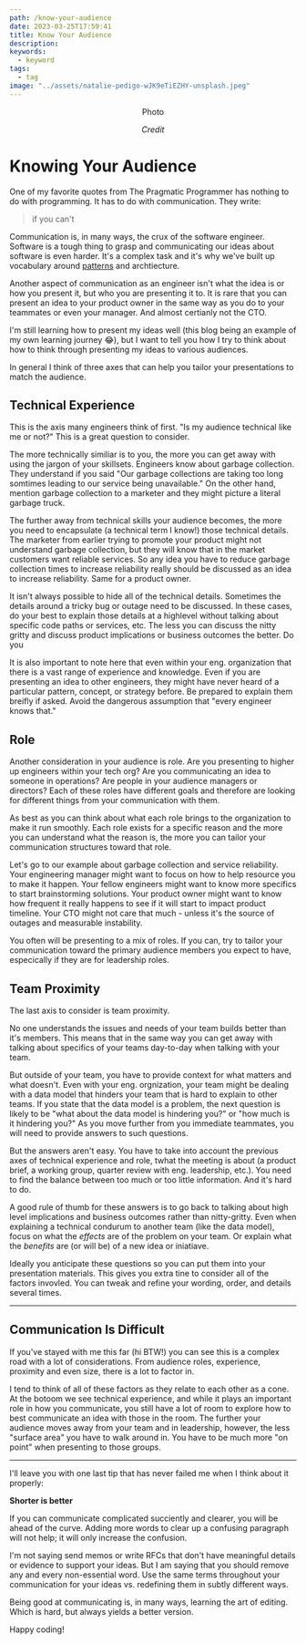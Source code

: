 ```yaml
---
path: /know-your-audience
date: 2023-03-25T17:59:41
title: Know Your Audience
description: 
keywords:
  - keyword
tags:
  - tag
image: "../assets/natalie-pedigo-wJK9eTiEZHY-unsplash.jpeg" 
---
```


<center>

Photo

<i> 
    
Credit

</i>


</center>

# Knowing Your Audience

One of my favorite quotes from The Pragmatic Programmer has nothing to do with programming. It has to do with communication. They write:

> if you can't 

Communication is, in many ways, the crux of the software engineer. Software is a tough thing to grasp and communicating our ideas about software is even harder. It's a complex task and it's why we've built up vocabulary around [patterns]() and archtiecture.

Another aspect of communication as an engineer isn't what the idea is or how you present it, but who you are presenting it to. It is rare that you can present an idea to your product owner in the same way as you do to your teammates or even your manager. And almost certianly not the CTO.

I'm still learning how to present my ideas well (this blog being an example of my own learning journey 😂), but I want to tell you how I try to think about how to think through presenting my ideas to various audiences.

In general I think of three axes that can help you tailor your presentations to match the audience.

## Technical Experience

This is the axis many engineers think of first. "Is my audience technical like me or not?" This is a great question to consider.

The more technically similiar is to you, the more you can get away with using the jargon of your skillsets. Engineers know about garbage collection. They understand if you said "Our garbage collections are taking too long somtimes leading to our service being unavailable." On the other hand, mention garbage collection to a marketer and they might picture a literal garbage truck. 

The further away from technical skills your audience becomes, the more you need to encapsulate (a technical term I know!) those technical details. The marketer from earlier trying to promote your product might not understand garbage collection, but they will know that in the market customers want reliable services. So any idea you have to reduce garbage collection times to increase reliability really should be discussed as an idea to increase reliability. Same for a product owner.

It isn't always possible to hide all of the technical details. Sometimes the  details around a tricky bug or outage need to be discussed. In these cases, do your best to explain those details at a highlevel without talking about specific code paths or services, etc. The less you can discuss the nitty gritty and discuss product implications or business outcomes the better. Do you 

It is also important to note here that even within your eng. organization that there is a vast range of experience and knowledge. Even if you are presenting an idea to other engineers, they might have never heard of a particular pattern, concept, or strategy before. Be prepared to explain them breifly if asked. Avoid the dangerous assumption that "every engineer knows that."

## Role

Another consideration in your audience is role. Are you presenting to higher up engineers within your tech org? Are you communicating an idea to someone in operations? Are people in your audience managers or directors? Each of these roles have different goals and therefore are looking for different things from your communication with them.

As best as you can think about what each role brings to the organization to make it run smoothly. Each role exists for a specific reason and the more you can understand what the reason is, the more you can tailor your communication structures toward that role.

Let's go to our example about garbage collection and service reliability. Your engineering manager might want to focus on how to help resource you to make it happen. Your fellow engineers might want to know more specifics to start brainstorming solutions. Your product owner might want to know how frequent it really happens to see if it will start to impact product timeline. Your CTO might not care that much - unless it's the source of outages and measurable instability.

You often will be presenting to a mix of roles. If you can, try to tailor your communication toward the primary audience members you expect to have, especically if they are for leadership roles.

## Team Proximity

The last axis to consider is team proximity. 

No one understands the issues and needs of your team builds better than it's members. This means that in the same way you can get away with talking about specifics of your teams day-to-day when talking with your team. 

But outside of your team, you have to provide context for what matters and what doesn't. Even with your eng. orgnization, your team might be dealing with a data model that hinders your team that is hard to explain to other teams. If you state that the data model is a problem, the next question is likely to be "what about the data model is hindering you?" or "how much is it hindering you?" As you move further from you immediate teammates, you will need to provide answers to such questions. 

But the answers aren't easy. You have to take into account the previous axes of technical experience and role, twhat the meeting is about (a product brief, a working group, quarter review with eng. leadership, etc.). You need to find the balance between too much or too little information. And it's hard to do.

A good rule of thumb for these answers is to go back to talking about high level implications and business outcomes rather than nitty-gritty. Even when explaining a technical condurum to another team (like the data model), focus on what the _effects_ are of the problem on your team. Or explain what the _benefits_ are (or will be) of a new idea or iniatiave.

Ideally you anticipate these questions so you can put them into your presentation materials. This gives you extra tine to consider all of the factors invovled. You can tweak and refine your wording, order, and details several times.

---


## Communication Is Difficult

If you've stayed with me this far (hi BTW!) you can see this is a complex road with a lot of considerations. From audience roles, experience, proximity and even size, there is a lot to factor in.

I tend to think of all of these factors as they relate to each other as a cone. At the botoom we see technical experience, and while it plays an important role in how you communicate, you still have a lot of room to explore how to best communicate an idea with those in the room. The further your audience moves away from your team and in leadership, however, the less "surface area" you have to walk around in. You have to be much more "on point" when presenting to those groups.

---

I'll leave you with one last tip that has never failed me when I think about it properly:

**Shorter is better**

If you can communicate complicated succiently and clearer, you will be ahead of the curve. Adding more words to clear up a confusing paragraph will not help; it will only increase the confusion.

I'm not saying send memos or write RFCs that don't have meaningful details or evidence to support your ideas. But I am saying that you should remove any and every non-essential word. Use the same terms throughout your communication for your ideas vs. redefining them in subtly different ways. 

Being good at communicating is, in many ways, learning the art of editing. Which is hard, but always yields a better version.

Happy coding!
